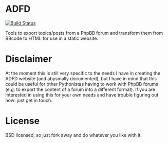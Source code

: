 # ADFD

[![Build Status](https://travis-ci.org/ADFD/adfd.svg)](https://travis-ci.org/ADFD/adfd)

Tools to export topics/posts from a PhpBB forum and transform them from BBcode to HTML for use in a static website.

# Disclaimer
At the moment this is still very specific to the needs I have in creating the ADFD website (and abysmally documented),  but I have in mind that this could be useful for other Pythonistas having to work with PhpBB forums (e.g. to export the content of a forum into a different format). If you are interested in using this for your own needs and have trouble figuring out how: just get in touch.

# License

BSD licensed, so just fork away and do whatever you like with it.

